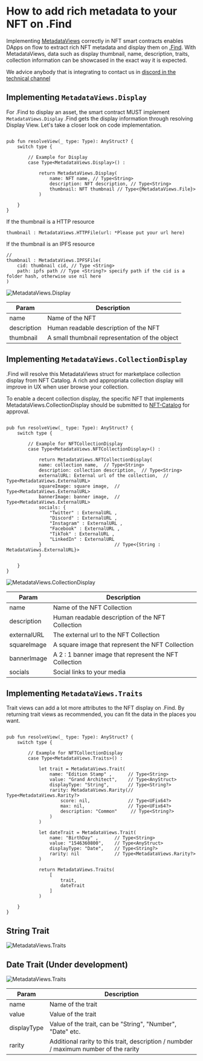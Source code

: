 # How to add rich metadata to your NFT on .Find

Implementing [MetadataViews](./contracts/standard/MetadataViews.cdc) correctly in NFT smart contracts enables DApps on flow to extract rich NFT metadata and display them on [.Find](find.xyz). With MetadataViews, data such as display thumbnail, name, description, traits, collection information can be showcased in the exact way it is expected. 

We advice anybody that is integrating to contact us in [discord in the technical channel](https://discord.gg/8a27XMx8Zp) 


## Implementing `MetadataViews.Display`
For .Find to display an asset, the smart contract MUST implement `MetadataViews.Display`
.Find gets the display information through resolving Display View. 
Let's take a closer look on code implementation. 

```cadence

pub fun resolveView(_ type: Type): AnyStruct? {
	switch type {

		// Example for Display 
		case Type<MetadataViews.Display>() : 

			return MetadataViews.Display(
				name: NFT name, // Type<String>
				description: NFT description, // Type<String>
				thumbnail: NFT thumbnail // Type<{MetadataViews.File}>
			)

	}
}

```

If the thumbnail is a HTTP resource 
```cadence 
thumbnail : MetadataViews.HTTPFile(url: *Please put your url here)
```

If the thumbnail is an IPFS resource
```cadence 
//
thumbnail : MetadataViews.IPFSFile(
	cid: thumbnail cid, // Type <String>
	path: ipfs path // Type <String?> specify path if the cid is a folder hash, otherwise use nil here
)
```


![MetadataViews.Display](/images/display.png "Display")

| Param      | Description |
| ----------- | ----------- |
| name   | Name of the NFT        |
| description      | Human readable description of the NFT      |
| thumbnail      | A small thumbnail representation of the object       |

## Implementing `MetadataViews.CollectionDisplay`

.Find will resolve this MetadataViews struct for marketplace collection display from NFT Catalog. A rich and appropriata collection display will improve in UX when user browse your collection. 

To enable a decent collection display, the specific NFT that implements MetadataViews.CollectionDisplay should be submitted to [NFT-Catalog](https://nft-catalog.vercel.app/catalog/mainnet) for approval. 

```cadence

pub fun resolveView(_ type: Type): AnyStruct? {
	switch type {

		// Example for NFTCollectionDisplay 
		case Type<MetadataViews.NFTCollectionDisplay>() : 

			return MetadataViews.NFTCollectionDisplay(
            name: collection name,  // Type<String>
            description: collection description,  // Type<String>
            externalURL: External url of the collection,  // Type<MetadataViews.ExternalURL>
            squareImage: square image,  // Type<MetadataViews.ExternalURL>
            bannerImage: banner image,  // Type<MetadataViews.ExternalURL>
            socials: { 
				"Twitter" : ExternalURL ,
				"Discord" : ExternalURL ,
				"Instagram" : ExternalURL ,
				"Facebook" : ExternalURL ,
				"TikTok" : ExternalURL ,
				"LinkedIn" : ExternalURL 
			}                           // Type<{String : MetadataViews.ExternalURL}>
			)

	}
}

```


![MetadataViews.CollectionDisplay](/images/collectionDisplay.png "CollectionDisplay")

| Param      | Description |
| ----------- | ----------- |
| name   | Name of the NFT Collection        |
| description      | Human readable description of the NFT Collection      |
| externalURL      | The external url to the NFT Collection       |
| squareImage      | A square image that represent the NFT Collection    |
| bannerImage      | A 2 : 1 banner image that represent the NFT Collection  |
| socials      | Social links to your media       |

## Implementing `MetadataViews.Traits`

Trait views can add a lot more attributes to the NFT display on .Find. 
By returning trait views as recommended, you can fit the data in the places you want. 

```cadence

pub fun resolveView(_ type: Type): AnyStruct? {
	switch type {

		// Example for NFTCollectionDisplay 
		case Type<MetadataViews.Traits>() : 

			let trait = MetadataViews.Trait(
				name: "Edition Stamp" ,      // Type<String>
				value: "Grand Architect",    // Type<AnyStruct>
				displayType: "String",       // Type<String?>
				rarity: MetadataViews.Rarity(// Type<MetadataViews.Rarity?>
					score: nil,              // Type<UFix64?>
					max: nil,                // Type<UFix64?>
					description: "Common"     // Type<String?>
				)
			)

			let dateTrait = MetadataViews.Trait(
				name: "BirthDay" ,      // Type<String>
				value: "1546360800",    // Type<AnyStruct>
				displayType: "Date",    // Type<String?>
				rarity: nil             // Type<MetadataViews.Rarity?>
			)

			return MetadataViews.Traits(
				[
					trait, 
					dateTrait
				]
			)

	}
}

```

## String Trait
![MetadataViews.Traits](/images/traits_String.png "traits_String")


## Date Trait (Under development)
![MetadataViews.Traits](/images/traits_Date.png "traits_Date")

| Param      | Description |
| ----------- | ----------- |
| name   | Name of the trait  |
| value      | Value of the trait  |
| displayType      | Value of the trait, can be "String", "Number", "Date" etc. |
| rarity      | Additional rarity to this trait, description / numbder / maximum number of the rarity    |
 